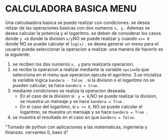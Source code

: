 # CALCULADORA BASICA MENU

Una calculaadora basica se puede realizar con condiciones.  se desea relizar de las operaciones basicas con dos numeros `x, y` .  Ademas se desea calcular la potencia y el logaritmo. se deben de considerar los casos donde `y =0` donde la division `x/y`NO se puede realizar y cuando `x<= 0` donde NO se puede calcular el `log(x)` . se desea generar un menu para el usuario pueda seleccionar la operacion a realizar. una manera de hacerlo es la siguiente:

1. se reciben los dos numeros `x, y` para realizarla operacion.
2. se recibe la operacion a realizar mediante la variable `opcion`la que selecciona en el menu que operacion ejecuta el agoritmo.
3.se inicializa la variable logica `bandera - false `. si la division o el logaritmo no se pueden calcular, se hace `bandera = true`.
4. mediante condiciones se realiza la operacion deseada.
   * En el caso de la division si ` y = 0`,NO se puede realizar la division, se muestra un mensaje y se hace `bandera = True` .
   * En el caso del logaritmo, si `x <= 0`, NO se puede calcular el logaritmo, se muestra un mensaje y se hace `bandera = True `.
5. se muestra el resultado en el caso en que `bandera = false`.

"Tomado de python con aplicaciones  a las matematicas, ingenieria y finanzas.
cervantes 0, baez d"
